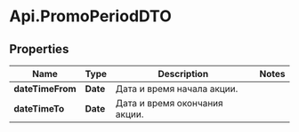# Api.PromoPeriodDTO

## Properties

Name | Type | Description | Notes
------------ | ------------- | ------------- | -------------
**dateTimeFrom** | **Date** | Дата и время начала акции. | 
**dateTimeTo** | **Date** | Дата и время окончания акции. | 


